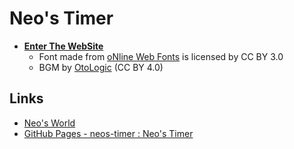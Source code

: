 # Neo's Timer

- __[Enter The WebSite](https://neos21.github.io/neos-timer/)__
  - Font made from [oNline Web Fonts](http://www.onlinewebfonts.com) is licensed by CC BY 3.0
  - BGM by [OtoLogic](https://otologic.jp) (CC BY 4.0)


## Links

- [Neo's World](https://neos21.net/)
- [GitHub Pages - neos-timer : Neo's Timer](https://neos21.github.io/neos-timer)
